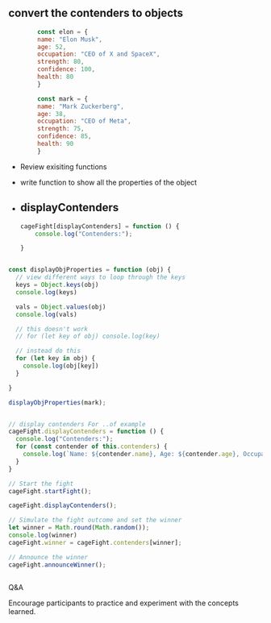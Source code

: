 ## convert the contenders to objects
``` javascript
        const elon = {
        name: "Elon Musk",
        age: 52,
        occupation: "CEO of X and SpaceX",
        strength: 80,
        confidence: 100,
        health: 80
        }

        const mark = {
        name: "Mark Zuckerberg",
        age: 38,
        occupation: "CEO of Meta",
        strength: 75,
        confidence: 85,
        health: 90
        }
```
- Review exisiting functions

- write function to show all the properties of the object

- displayContenders 
    - 
    ``` javascript
    cageFight[displayContenders] = function () {
        console.log("Contenders:");

    }
    
    ```

``` javascript

const displayObjProperties = function (obj) {
  // view different ways to loop through the keys
  keys = Object.keys(obj)
  console.log(keys)

  vals = Object.values(obj)
  console.log(vals)

  // this doesn't work
  // for (let key of obj) console.log(key)

  // instead do this
  for (let key in obj) {
    console.log(obj[key])
  }

}

displayObjProperties(mark);


// display contenders For ..of example
cageFight.displayContenders = function () {
  console.log("Contenders:");
  for (const contender of this.contenders) {
    console.log(`Name: ${contender.name}, Age: ${contender.age}, Occupation: ${contender.occupation}`);
  }
}

// Start the fight
cageFight.startFight();

cageFight.displayContenders();

// Simulate the fight outcome and set the winner
let winner = Math.round(Math.random());
console.log(winner)
cageFight.winner = cageFight.contenders[winner];

// Announce the winner
cageFight.announceWinner();
  
```

Q&A

Encourage participants to practice and experiment with the concepts learned.

